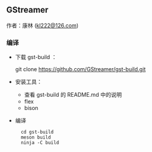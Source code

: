 ## GStreamer
作者：康林 (kl222@126.com)

### 编译

- 下载 gst-build ：

    git clone https://github.com/GStreamer/gst-build.git

- 安装工具：
  - 查看 gst-build 的 README.md 中的说明
  - flex
  - bison

- 编译

        cd gst-build
        meson build
        ninja -C build
